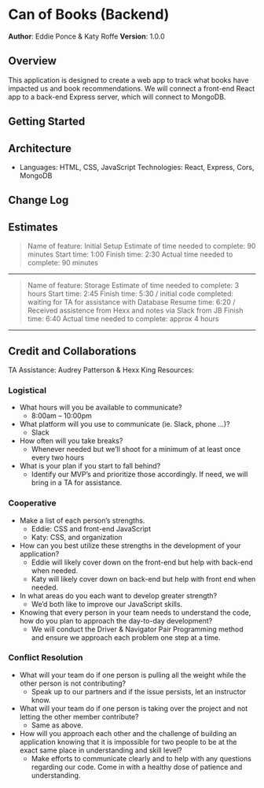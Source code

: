 # Can of Books (Backend)

**Author**: Eddie Ponce & Katy Roffe
**Version**: 1.0.0

## Overview

This application is designed to create a web app to track what books have impacted us and book recommendations. We will connect a front-end React app to a back-end Express server, which will connect to MongoDB.

## Getting Started
<!-- What are the steps that a user must take in order to build this app on their own machine and get it running? -->

## Architecture

* Languages: HTML, CSS, JavaScript
Technologies: React, Express, Cors, MongoDB

## Change Log

<!-- Use this area to document the iterative changes made to your application as each feature is successfully implemented. Use time stamps. Here's an example:

01-01-2001 4:59pm - Application now has a fully-functional express server, with a GET route for the location resource. -->

## Estimates

> Name of feature: Initial Setup
> Estimate of time needed to complete: 90 minutes
> Start time: 1:00
> Finish time: 2:30
> Actual time needed to complete: 90 minutes
---
> Name of feature: Storage
> Estimate of time needed to complete: 3 hours
> Start time: 2:45
> Finish time: 5:30 / initial code completed: waiting for TA for assistance with Database
> Resume time: 6:20 / Received assistence from Hexx and notes via Slack from JB
> Finish time: 6:40
> Actual time needed to complete: approx 4 hours
---

## Credit and Collaborations

TA Assistance: Audrey Patterson & Hexx King
Resources:

### Logistical

* What hours will you be available to communicate?
  * 8:00am – 10:00pm
* What platform will you use to communicate (ie. Slack, phone …)?
  * Slack
* How often will you take breaks?
  * Whenever needed but we’ll shoot for a minimum of at least once every two hours
* What is your plan if you start to fall behind?
  * Identify our MVP’s and prioritize those accordingly. If need, we will bring in a TA for assistance.

### Cooperative

* Make a list of each person’s strengths.
  * Eddie: CSS and front-end JavaScript
  * Katy: CSS, and organization
* How can you best utilize these strengths in the development of your application?
  * Eddie will likely cover down on the front-end but help with back-end when needed.
  * Katy will likely cover down on back-end but help with front end when needed.
* In what areas do you each want to develop greater strength?
  * We’d both like to improve our JavaScript skills.
* Knowing that every person in your team needs to understand the code, how do you plan to approach the day-to-day development?
  * We will conduct the Driver & Navigator Pair Programming  method and ensure we approach each problem one step at a time.
  
### Conflict Resolution

* What will your team do if one person is pulling all the weight while the other person is not contributing?
  * Speak up to our partners and if the issue persists, let an instructor know.
* What will your team do if one person is taking over the project and not letting the other member contribute?
  * Same as above.
* How will you approach each other and the challenge of building an application knowing that it is impossible for two people to be at the exact same place in understanding and skill level?
  * Make efforts to communicate clearly and to help with any questions regarding our code. Come in with a healthy dose of patience and understanding.
